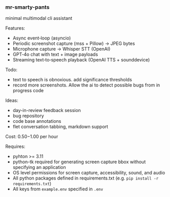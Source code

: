 ### mr-smarty-pants

minimal multimodal cli assistant

Features:
- Async event‑loop (asyncio)
- Periodic screenshot capture (mss + Pillow) → JPEG bytes
- Microphone capture → Whisper STT (OpenAI)
- GPT‑4o chat with text + image payloads
- Streaming text‑to‑speech playback (OpenAI TTS + sounddevice)

Todo:
- text to speech is obnoxious. add significance thresholds
- record more screenshots. Allow the ai to detect possible bugs from in progress code

Ideas:
- day-in-review feedback session
- bug repository
- code base annotations
- flet conversation tabbing, markdown support

Cost: $0.50-$1.00 per hour

Requires:
- pyhton >= 3.11
- python-tk required for generating screen capture bbox without specifying an application
- OS level permissions for screen capture, accessibility, sound, and audio
- All python packages defined in requirements.txt (e.g. `pip install -r requirements.txt`)
- All keys from `example.env` specified in `.env`
